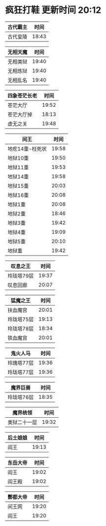 # 疯狂打鞋 更新时间 20:12

| 古代霸主   | 时间    |
|--------|-------|
| 古代皇陵 | 18:43 |

| 无相天魔   | 时间    |
|--------|-------|
| 无相类狱 | 19:40 |
| 无相炼狱 | 19:40 |
| 无相乱名 | 19:40 |

| 四象苍茫长老   | 时间    |
|--------|-------|
| 苍茫大厅 | 19:52 |
| 苍茫大厅掉 | 18:13 |
| 虚无之关 | 19:48 |

| 间王   | 时间    |
|--------|-------|
| 地疙14重-枉死状 | 19:58 |
| 地狱10重 | 19:50 |
| 地狱11重 | 19:53 |
| 地狱14重 | 19:58 |
| 地狱15重 | 20:03 |
| 地狱16重 | 20:08 |
| 地狱1重 | 20:08 |
| 地狱2重 | 18:46 |
| 地狱3重 | 19:42 |
| 地狱4重 | 19:09 |
| 地狱5重 | 20:10 |
| 地狱重 | 19:42 |

| 叹息之王   | 时间    |
|--------|-------|
| 玲珑塔79层 | 19:37 |
| 叹息回廊 | 20:07 |

| 猛魔之王   | 时间    |
|--------|-------|
| 扶血魔宫 | 20:01 |
| 玲珑塔75层 | 19:13 |
| 玲珑塔78层 | 18:34 |
| 铁血魔宫 | 20:01 |

| 鬼火人马   | 时间    |
|--------|-------|
| 玲瑰塔77层 | 19:36 |
| 玲珑塔77层 | 19:36 |

| 魔界巨兽   | 时间    |
|--------|-------|
| 玲珑塔76层 | 18:35 |

| 魔界统领   | 时间    |
|--------|-------|
| 类狱二十一层 | 19:32 |

| 后土娘娘   | 时间    |
|--------|-------|
| 阎王 | 19:13 |

| 东岳大帝   | 时间    |
|--------|-------|
| 阎王 | 19:02 |
| 阎王殿 | 19:02 |

| 酆都大帝   | 时间    |
|--------|-------|
| 间王网 | 19:20 |
| 阎王 | 19:20 |